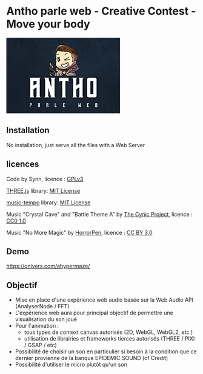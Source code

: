 # Antho parle web - Creative Contest - Move your body

![APW for Three.js](apw.png)

## Installation
No installation, just serve all the files with a Web Server

## licences
Code by Synn, licence : [GPLv3](https://www.gnu.org/licenses/gpl-3.0.en.html)

[THREE.js](https://github.com/mrdoob/three.js) library: [MIT License](https://github.com/mrdoob/three.js/blob/dev/LICENSE)

[music-tempo](https://github.com/killercrush/music-tempo) library: [MIT License](https://github.com/killercrush/music-tempo/blob/master/LICENCE)

Music "Crystal Cave" and "Battle Theme A" by [The Cynic Project](https://cynicmusic.com/), licence : [CC0 1.0](https://creativecommons.org/publicdomain/zero/1.0/)

Music "No More Magic" by [HorrorPen](https://opengameart.org/users/horrorpen), licence : [CC BY 3.0](https://creativecommons.org/licenses/by/3.0/zero/1.0/)

## Demo
 https://onivers.com/ahypermaze/

## Objectif
- Mise en place d'une expérience web audio basée sur la Web Audio API (AnalyserNode / FFT)
- L'expérience web aura pour principal objectif de permettre une visualisation du son joué
- Pour l'animation :
  - tous types de context canvas autorisés (2D, WebGL, WebGL2, etc )
  - utilisation de librairies et frameworks tierces autorisés (THREE / PIXI / GSAP / etc)
- Possibilité de choisir un son en particulier si besoin à la condition que ce dernier provienne de la banque EPIDEMIC SOUND (cf Credit)
- Possibilité d'utiliser le micro plutôt qu'un son